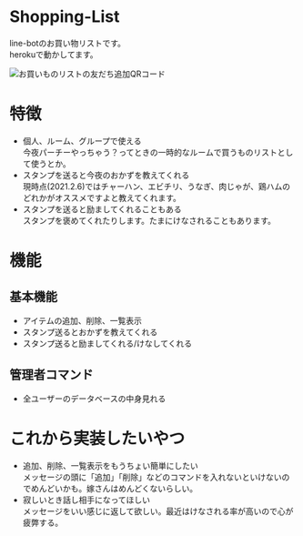 # Shopping-List
line-botのお買い物リストです。  
herokuで動かしてます。

![お買いものリストの友だち追加QRコード](https://github.com/takeshiD/shopping-list/image/qr.png)

# 特徴
* 個人、ルーム、グループで使える  
今夜パーチーやっちゃう？ってときの一時的なルームで買うものリストとして使うとか。
* スタンプを送ると今夜のおかずを教えてくれる  
現時点(2021.2.6)ではチャーハン、エビチリ、うなぎ、肉じゃが、鶏ハムのどれかがオススメですよと教えてくれます。
* スタンプを送ると励ましてくれることもある  
スタンプを褒めてくれたりします。たまにけなされることもあります。

# 機能
## 基本機能
* アイテムの追加、削除、一覧表示
* スタンプ送るとおかずを教えてくれる
* スタンプ送ると励ましてくれる/けなしてくれる

## 管理者コマンド
* 全ユーザーのデータベースの中身見れる

# これから実装したいやつ
* 追加、削除、一覧表示をもうちょい簡単にしたい  
メッセージの頭に「追加」「削除」などのコマンドを入れないといけないのでめんどいかも。嫁さんはめんどくないらしい。
* 寂しいとき話し相手になってほしい  
メッセージをいい感じに返して欲しい。最近はけなされる率が高いので心が疲弊する。